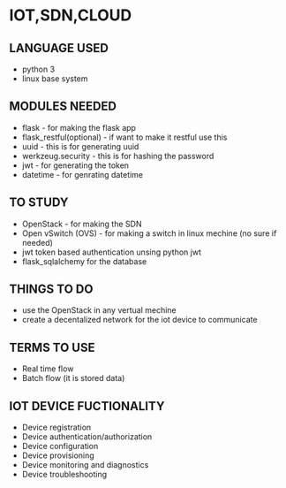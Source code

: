 # IOT,SDN,CLOUD

## LANGUAGE USED
* python 3
* linux base system

## MODULES NEEDED
* flask - for making the flask app
* flask_restful(optional) - if want to make it restful use this
* uuid - this is for generating uuid
* werkzeug.security - this is for hashing the password
* jwt - for generating the token
* datetime - for genrating datetime

## TO STUDY
* OpenStack - for making the SDN
* Open vSwitch (OVS) - for making a switch in linux mechine (no sure if needed)
* jwt token based authentication unsing python jwt
* flask_sqlalchemy for the database

## THINGS TO DO
* use the OpenStack in any vertual mechine
* create a decentalized network for the iot device to communicate

## TERMS TO USE
* Real time flow
* Batch flow (it is stored data)

## IOT DEVICE FUCTIONALITY
* Device registration
* Device authentication/authorization
* Device configuration
* Device provisioning
* Device monitoring and diagnostics
* Device troubleshooting
